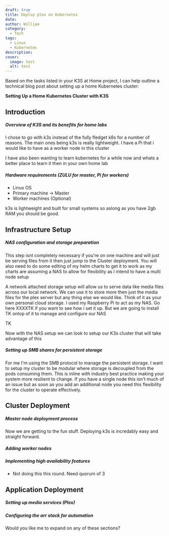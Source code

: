 ```yaml
---
draft: true
title: Deploy plex on Kubernetes
date: 
author: William
category:
  - Tech
tags:
  - Linux
  - Kubernetes
description: 
cover:
  image: test
  alt: test
---
```

Based on the tasks listed in your K3S at Home project, I can help outline a technical blog post about setting up a home Kubernetes cluster:

**Setting Up a Home Kubernetes Cluster with K3S**

## Introduction
##### Overview of K3S and its benefits for home labs
I chose to go with k3s instead of the fully fledget k8s for a number of reasons. The main ones being k3s is really lightweight. I have a Pi that i would like to have as a worker node in this cluster

I have also been wanting to learn kubernetes for a while now and whats a better place to learn it then in your own home lab


##### Hardware requirements (ZULU for master, Pi for workers)
- Linux OS
- Primary machine -> Master
- Worker machines (Optional)

k3s is lightweight and built for small systems so aslong as you have 2gb RAM you should be good.


## Infrastructure Setup
##### NAS configuration and storage preparation
This step isnt completely necessary if you're on one machine and will just be serving files from it then just jump to the Cluster deployment. You will also need to do some editing of my helm charts to get it to work as my charts are assuming a NAS to allow for flexibility as I intend to have a multi node setup

A network attached storage setup will allow us to serve data like media files across our local network. We can use it to store more then just the media files for the plex server but any thing else we would like. 
Think of it as your own personal cloud storage. I used my Raspberry Pi to act as my NAS. Go here XXXXTK if you want to see how i set it up. But we are going to install TK ontop of it to manage and configure our NAS


TK

Now with the NAS setup we can look to setup our K3s cluster that will take advantage of this

##### Setting up SMB shares for persistent storage

For me I'm using the SMB protocol to manage the persistent storage. I want to setup my cluster to be modular where storage is decoupled from the pods consuming them. This is inline with industry best practice making your system more resilient to change. If you have a single node this isn't much of an issue but as soon as you add an additional node you need this flexibility for the cluster to operate effectively.






## Cluster Deployment
##### Master node deployment process
Now we are getting to the fun stuff. Deploying k3s is incredably easy and straight forward. 

##### Adding worker nodes
##### Implementing high availability features 
- Not doing this this round. Need quorum of 3
## Application Deployment
##### Setting up media services (Plex)
##### Configuring the arr stack for automation

Would you like me to expand on any of these sections?
